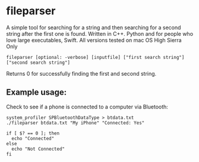 # fileparser

A simple tool for searching for a string and then searching for a second string after the first one is found. 
Written in C++. Python and for people who love large executables, Swift.  All versions tested on mac OS High Sierra Only

```
fileparser [optional: -verbose] [inputfile] ["first search string"] ["second search string"]
```

Returns 0 for successfully finding the first and second string.

## Example usage:

Check to see if a phone is connected to a computer via Bluetooth:

```
system_profiler SPBluetoothDataType > btdata.txt
./fileparser btdata.txt "My iPhone" "Connected: Yes"

if [ $? == 0 ]; then
  echo "Connected"
else
  echo "Not Connected"
fi
```
